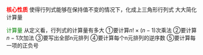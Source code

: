 **<font color=red>核心性质</font>**
使得行列式能够在保持值不变的情况下，化成上三角形行列式
大大简化计算量

<font color=green>计算量</font>
从定义看，行列式的计算量有多大
①要计算$n!\times (n-1)$次乘法
②要计算$n-1$次加法
③要写出全部n元排列
④要计算每个n元排列的逆序数
⑤要计算每一项的正负号